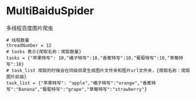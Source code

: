 # MultiBaiduSpider
多线程百度图片爬虫

    # 线程数量
    threadNumber = 12
    # tasks 表示{爬取名称：爬取数量}
    tasks = {"苹果特写": 10,"橘子特写":10,"香蕉特写":10,"葡萄特写":10,"草莓特写":10}
    # task_list 爬取的时候会在同级目录生成图片文件夹和图片url文件夹，{爬取名称：爬取图片前缀}
    task_list = {"苹果特写": "apple","橘子特写":"orange","香蕉特写":"Banana","葡萄特写":"grape","草莓特写":"strawberry"}